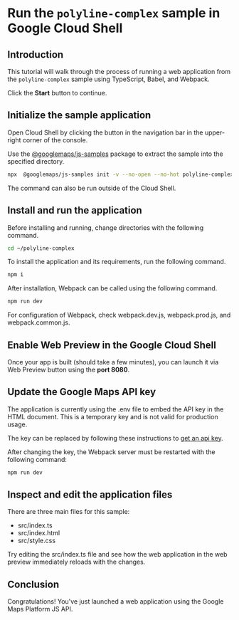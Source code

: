 # Run the `polyline-complex` sample in Google Cloud Shell

<walkthrough-tutorial-duration duration="10"/>

## Introduction

This tutorial will walk through the process of running a web application from
the `polyline-complex` sample using TypeScript, Babel, and Webpack.

Click the **Start** button to continue.

## Initialize the sample application

Open Cloud Shell by clicking the
<walkthrough-cloud-shell-icon></walkthrough-cloud-shell-icon> button in the
navigation bar in the upper-right corner of the console.

Use the [@googlemaps/js-samples](https://www.npmjs.com/package/@googlemaps/js-samples) package to 
extract the sample into the specified directory.

```bash
npx  @googlemaps/js-samples init -v --no-open --no-hot polyline-complex ~/polyline-complex
```

The command can also be run outside of the Cloud Shell.

## Install and run the application

Before installing and running, change directories with the following command.

```bash
cd ~/polyline-complex
```

To install the application and its requirements, run the following command.

```bash
npm i
```

After installation, Webpack can be called using the following command.

```bash
npm run dev
```

For configuration of Webpack, check
<walkthrough-editor-open-file filePath="polyline-complex/webpack.dev.js">webpack.dev.js</walkthrough-editor-open-file>,
<walkthrough-editor-open-file filePath="polyline-complex/webpack.prod.js">webpack.prod.js</walkthrough-editor-open-file>,
and
<walkthrough-editor-open-file filePath="polyline-complex/webpack.common.js">webpack.common.js</walkthrough-editor-open-file>.

## Enable Web Preview in the Google Cloud Shell

Once your app is built (should take a few minutes), you can launch it via
<walkthrough-spotlight-pointer target="cloudshell" spotlightId="devshell-web-preview-button">Web
Preview button</walkthrough-spotlight-pointer> using the **port 8080**.

## Update the Google Maps API key

The application is currently using the
<walkthrough-editor-open-file filePath="polyline-complex/.env">.env</walkthrough-editor-open-file>
file to embed the API key in the HTML document. This is a temporary key and is
not valid for production usage.

The key can be replaced by following these instructions to
[get an api key](https://developers.google.com/maps/documentation/javascript/get-api-key).

After changing the key, the Webpack server must be restarted with the following
command:

```bash
npm run dev
```

## Inspect and edit the application files

There are three main files for this sample:

*   <walkthrough-editor-open-file filePath="polyline-complex/src/index.ts">src/index.ts</walkthrough-editor-open-file>
*   <walkthrough-editor-open-file filePath="polyline-complex/src/index.html">src/index.html</walkthrough-editor-open-file>
*   <walkthrough-editor-open-file filePath="polyline-complex/src/style.css">src/style.css</walkthrough-editor-open-file>

Try editing the <walkthrough-editor-open-file filePath="polyline-complex/src/index.ts">src/index.ts</walkthrough-editor-open-file> file and see how the web application in the web preview immediately reloads with the changes.

## Conclusion

<walkthrough-conclusion-trophy></walkthrough-conclusion-trophy>

Congratulations! You've just launched a web application using the Google Maps
Platform JS API.
